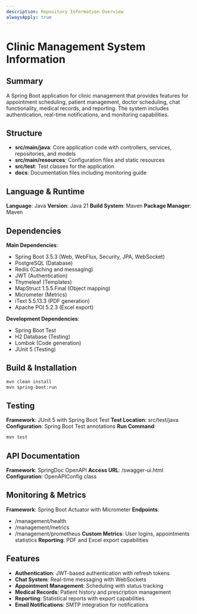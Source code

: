 ```yaml
---
description: Repository Information Overview
alwaysApply: true
---
```


# Clinic Management System Information

## Summary
A Spring Boot application for clinic management that provides features for appointment scheduling, patient management, doctor scheduling, chat functionality, medical records, and reporting. The system includes authentication, real-time notifications, and monitoring capabilities.

## Structure
- **src/main/java**: Core application code with controllers, services, repositories, and models
- **src/main/resources**: Configuration files and static resources
- **src/test**: Test classes for the application
- **docs**: Documentation files including monitoring guide

## Language & Runtime
**Language**: Java
**Version**: Java 21
**Build System**: Maven
**Package Manager**: Maven

## Dependencies
**Main Dependencies**:
- Spring Boot 3.5.3 (Web, WebFlux, Security, JPA, WebSocket)
- PostgreSQL (Database)
- Redis (Caching and messaging)
- JWT (Authentication)
- Thymeleaf (Templates)
- MapStruct 1.5.5.Final (Object mapping)
- Micrometer (Metrics)
- iText 5.5.13.3 (PDF generation)
- Apache POI 5.2.3 (Excel export)

**Development Dependencies**:
- Spring Boot Test
- H2 Database (Testing)
- Lombok (Code generation)
- JUnit 5 (Testing)

## Build & Installation
```bash
mvn clean install
mvn spring-boot:run
```

## Testing
**Framework**: JUnit 5 with Spring Boot Test
**Test Location**: src/test/java
**Configuration**: Spring Boot Test annotations
**Run Command**:
```bash
mvn test
```

## API Documentation
**Framework**: SpringDoc OpenAPI
**Access URL**: /swagger-ui.html
**Configuration**: OpenAPIConfig class

## Monitoring & Metrics
**Framework**: Spring Boot Actuator with Micrometer
**Endpoints**:
- /management/health
- /management/metrics
- /management/prometheus
  **Custom Metrics**: User logins, appointments statistics
  **Reporting**: PDF and Excel export capabilities

## Features
- **Authentication**: JWT-based authentication with refresh tokens
- **Chat System**: Real-time messaging with WebSockets
- **Appointment Management**: Scheduling with status tracking
- **Medical Records**: Patient history and prescription management
- **Reporting**: Statistical reports with export capabilities
- **Email Notifications**: SMTP integration for notifications